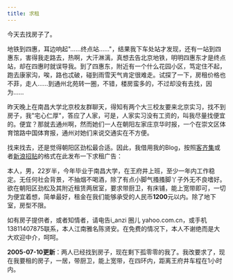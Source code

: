 ```yaml
---
title: 求租
---
```

今天去找房子了。

地铁到四惠，耳边响起"……终点站……"，结果我下车处站才发现，还有一站到四惠东，害得我走路去，热啊，大汗淋漓，真想去告北京地铁，明明四惠东才是终点站，却在四惠时就误导我。到了四惠东，附近有一个什么花园小区，笃定住不起，跑去康家沟，唉，路也忒破，碰到雨雪天气肯定很难走。试探了一下，房租价格也不菲，走人……到通州北苑转一圈，不错，楼房蛮多的，不过却没有去找，因为……

昨天晚上在南昌大学北京校友群聊天，得知有两个大三校友要来北京实习，找不到房子，我"宅心仁厚"，答应了人家，可是，人家实习没有工资的，叫我尽量找便宜的。便宜？那就去通州啊，然而她们一人在朝阳左家庄京华时报，一个在崇文区体育馆路中国体育报，通州对她们来说交通实在不方便。

找来找去，还是觉得朝阳区劲松最合适。因此，我借用我的Blog，按照[客齐集][0]或者[新浪招贴][1]的格式在此发布一下求租广告：

本人，男，22岁半，今年毕业于南昌大学，在王府井上班，至少一年内工作稳定。无任何社会背景，不抽烟不喝酒，除了有点小脚气搔搔脚丫子外无不良嗜好。欲在朝阳区劲松及其附近租赁两居室，要求带厨卫，有床铺，能上宽带即可，一切为便宜着想，简单最好，租金在我们能够承受的人民币**1200**元以内。除了地下室，房型不限。

如有房子提供者，或者知情者，请电告i_anzi 圈儿 yahoo.com.cn，或手机13811407875联系，本人江南雅名陈贤安。在免费的情况下，本人不谢绝而是大大欢迎中介，呵呵。

**2005-07-10更新**：两人已经找到房子，现在剩下孤零零的我了。我改要求了，现在我要租的房子，一居，带厨卫，能上宽带，在四环内，距离王府井车程在1小时内。

[0]: http://beijing.kijiji.com.cn
[1]: http://post.sina.com.cn
